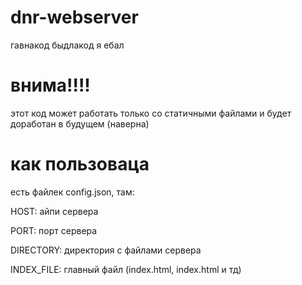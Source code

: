 # dnr-webserver
гавнакод быдлакод я ебал

# внима!!!!
этот код может работать только со статичными файлами и будет доработан в будущем (наверна)

# как пользоваца
есть файлек config.json, там:

HOST: айпи сервера

PORT: порт сервера

DIRECTORY: директория с файлами сервера

INDEX_FILE: главный файл (index.html, index.html и тд)
